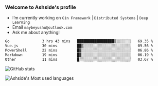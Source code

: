 ### Welcome to Ashside's profile

- I’m currently working on `Gin Framework` | `Distributed Systems` | `Deep Learning`
- Email `maybeyushu@outlook.com`
- Ask me about anything!

<!--START_SECTION:waka-->

```txt
Go               3 hrs 43 mins   █████████████████▒░░░░░░░   69.35 %
Vue.js           30 mins         ██▒░░░░░░░░░░░░░░░░░░░░░░   09.56 %
PowerShell       22 mins         █▓░░░░░░░░░░░░░░░░░░░░░░░   06.86 %
Markdown         19 mins         █▓░░░░░░░░░░░░░░░░░░░░░░░   06.19 %
Other            11 mins         █░░░░░░░░░░░░░░░░░░░░░░░░   03.67 %
```

<!--END_SECTION:waka-->

![GitHub stats](https://github-readme-stats.vercel.app/api?username=Ashside)

![Ashside's Most used languages](https://github-readme-stats.vercel.app/api/top-langs/?username=Ashside&layout=compact&hide_border=true&langs_count=10)


